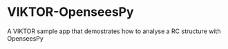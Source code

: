 # VIKTOR-OpenseesPy
A VIKTOR sample app that demostrates how to analyse a RC structure with OpenseesPy
